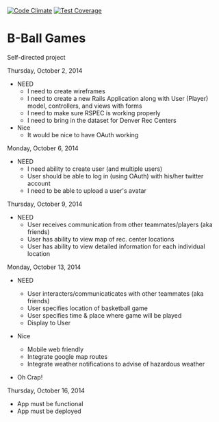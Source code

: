 [![Code Climate](https://codeclimate.com/github/GusVilla303/bball_games/badges/gpa.svg)](https://codeclimate.com/github/GusVilla303/bball_games)
[![Test Coverage](https://codeclimate.com/github/GusVilla303/bball_games/badges/coverage.svg)](https://codeclimate.com/github/GusVilla303/bball_games)


B-Ball Games
===========

Self-directed project

Thursday, October 2, 2014
  * NEED
    - I need to create wireframes
    - I need to create a new Rails Application along with User (Player) model, controllers, and views with forms
    - I need to make sure RSPEC is working properly
    - I need to bring in the dataset for Denver Rec Centers
  * Nice
    - It would be nice to have OAuth working

Monday, October 6, 2014
  * NEED
    - I need ability to create user (and multiple users)
    - User should be able to log in (using OAuth) with his/her twitter account
    - I need to be able to upload a user's avatar

Thursday, October 9, 2014
  * NEED
    - User receives communication from other teammates/players (aka friends)
    - User has ability to view map of rec. center locations
    - User has ability to view detailed information for each individual location

Monday, October 13, 2014
  * NEED
    - User interacters/communicaticates with other teammates (aka friends)
    - User specifies location of basketball game
    - User specifies time & place where game will be played
    - Display to User

  * Nice
    - Mobile web friendly
    - Integrate google map routes
    - Integrate weather notifications to advise of hazardous weather

  * Oh Crap!


Thursday, October 16, 2014
  - App must be functional
  - App must be deployed
